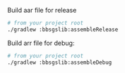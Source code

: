 Build aar file for release
```bash
# from your project root
./gradlew :bbsgslib:assembleRelease
```

Build arr file for debug:
```bash
# from your project root
./gradlew :bbsgslib:assembleDebug
```
